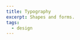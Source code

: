 ```yaml
---
title: Typography
excerpt: Shapes and forms.
tags:
  - design
---
```


<book-mark url="https://en.wikipedia.org/wiki/Typography_of_Apple_Inc."></book-mark>

<book-mark url="https://www.kreativekorp.com/software/fonts/urbanrenewal"></book-mark>

<book-mark url="https://pimpmytype.com/line-length-line-height"></book-mark>
